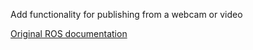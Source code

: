 Add functionality for publishing from a webcam or video

[Original ROS documentation](htpp://wiki.ros.org/image_transport/Tutorials)
